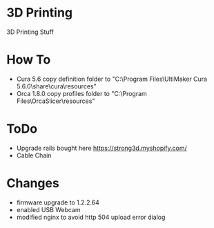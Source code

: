 # 3D Printing
3D Printing Stuff

# How To
- Cura 5.6 copy definition folder to "C:\Program Files\UltiMaker Cura 5.6.0\share\cura\resources\"
- Orca 1.8.0 copy profiles folder to "C:\Program Files\OrcaSlicer\resources\"


 



# ToDo
- Upgrade rails bought here https://strong3d.myshopify.com/
- Cable Chain


# Changes
- firmware upgrade to 1.2.2.64
- enabled USB Webcam
- modified nginx to avoid http 504 upload error dialog

